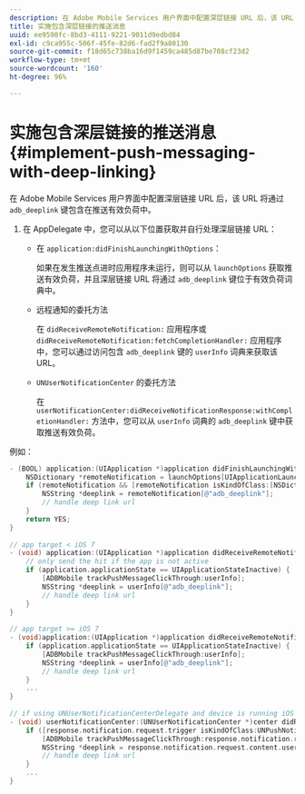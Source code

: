 ```yaml
---
description: 在 Adobe Mobile Services 用户界面中配置深层链接 URL 后，该 URL 将通过 adb_deeplink 键包含在推送有效负荷中。
title: 实施包含深层链接的推送消息
uuid: ee9590fc-8bd3-4111-9221-9011d9edbd84
exl-id: c9ca955c-506f-45fe-82d6-fad2f9a80130
source-git-commit: f18d65c738ba16d9f1459ca485d87be708cf23d2
workflow-type: tm+mt
source-wordcount: '160'
ht-degree: 96%

---
```


# 实施包含深层链接的推送消息 {#implement-push-messaging-with-deep-linking}

在 Adobe Mobile Services 用户界面中配置深层链接 URL 后，该 URL 将通过 `adb_deeplink` 键包含在推送有效负荷中。

1. 在 AppDelegate 中，您可以从以下位置获取并自行处理深层链接 URL：

   * 在 `application:didFinishLaunchingWithOptions`：

      如果在发生推送点进时应用程序未运行，则可以从 `launchOptions` 获取推送有效负荷，并且深层链接 URL 将通过 `adb_deeplink` 键位于有效负荷词典中。

   * 远程通知的委托方法

      在 `didReceiveRemoteNotification:` 应用程序或 `didReceiveRemoteNotification:fetchCompletionHandler:` 应用程序中，您可以通过访问包含 `adb_deeplink` 键的 `userInfo` 词典来获取该 URL。

   * `UNUserNotificationCenter` 的委托方法

      在 `userNotificationCenter:didReceiveNotificationResponse:withCompletionHandler:` 方法中，您可以从 `userInfo` 词典的 `adb_deeplink` 键中获取推送有效负荷。

例如：

```objective-c
- (BOOL) application:(UIApplication *)application didFinishLaunchingWithOptions:(NSDictionary *)launchOptions {
    NSDictionary *remoteNotification = launchOptions[UIApplicationLaunchOptionsRemoteNotificationKey]; 
    if (remoteNotification && [remoteNotification isKindOfClass:[NSDictionary class]]) { 
        NSString *deeplink = remoteNotification[@"adb_deeplink"]; 
        // handle deep link url 
    }
    return YES; 
} 
  
// app target < iOS 7 
- (void) application:(UIApplication *)application didReceiveRemoteNotification:(NSDictionary *)userInfo { 
    // only send the hit if the app is not active 
    if (application.applicationState == UIApplicationStateInactive) { 
        [ADBMobile trackPushMessageClickThrough:userInfo]; 
        NSString *deeplink = userInfo[@"adb_deeplink"]; 
        // handle deep link url 
    } 
} 
  
// app target >= iOS 7 
- (void)application:(UIApplication *)application didReceiveRemoteNotification:(NSDictionary *)userInfo fetchCompletionHandler:(void (^)(UIBackgroundFetchResult))completionHandler { 
    if (application.applicationState == UIApplicationStateInactive) { 
        [ADBMobile trackPushMessageClickThrough:userInfo]; 
        NSString *deeplink = userInfo[@"adb_deeplink"]; 
        // handle deep link url 
    } 
    ... 
} 
 
// if using UNUserNotificationCenterDelegate and device is running iOS 10 or newer 
- (void) userNotificationCenter:(UNUserNotificationCenter *)center didReceiveNotificationResponse:(UNNotificationResponse *)response withCompletionHandler:(void (^)(void))completionHandler { 
    if ([response.notification.request.trigger isKindOfClass:UNPushNotificationTrigger.class]) { 
        [ADBMobile trackPushMessageClickThrough:response.notification.request.content.userInfo]; 
        NSString *deeplink = response.notification.request.content.userInfo[@"adb_deeplink"]; 
        // handle deep link url  
    } 
    ... 
}
```
